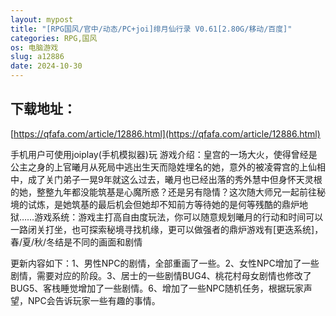 ```yaml
---
layout: mypost
title: "[RPG国风/官中/动态/PC+joi]绯月仙行录 V0.61[2.80G/移动/百度]"
categories: RPG,国风
os: 电脑游戏
slug: a12886
date: 2024-10-30
---
```


## 下载地址：

[https://qfafa.com/article/12886.html](https://qfafa.com/article/12886.html)

手机用户可使用joiplay(手机模拟器)玩
游戏介绍：皇宫的一场大火，使得曾经是公主之身的上官曦月从死局中逃出生天而隐姓埋名的她，意外的被凌霄宫的上仙相中，成了关门弟子一晃9年就这么过去，曦月也已经出落的秀外慧中但身怀天灵根的她，整整九年都没能筑基是心魔所惑？还是另有隐情？这次随大师兄一起前往秘境的试炼，是她筑基的最后机会但她却不知前方等待她的是何等残酷的鼎炉地狱……游戏系统：游戏主打高自由度玩法，你可以随意规划曦月的行动和时间可以一路闭关打坐，也可探索秘境寻找机缘，更可以做强者的鼎炉游戏有\[更迭系统\]，春/夏/秋/冬结是不同的画面和剧情

更新内容如下：1、男性NPC的剧情，全部重画了一些。2、女性NPC增加了一些剧情，需要对应的阶段。3、居士的一些剧情BUG4、桃花村母女剧情也修改了BUG5、客栈睡觉增加了一些剧情。6、增加了一些NPC随机任务，根据玩家声望，NPC会告诉玩家一些有趣的事情。